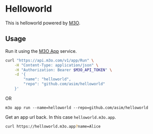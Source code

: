 # Helloworld

This is helloworld powered by [M3O](https://m3o.com).

## Usage

Run it using the [M3O App](https://m3o.com/app) service.

```bash
curl "https://api.m3o.com/v1/app/Run" \
    -H "Content-Type: application/json" \
    -H "Authorization: Bearer $M3O_API_TOKEN" \
    -d '{
        "name": "helloworld",
        "repo": "github.com/asim/helloworld"
    }'
```

OR

```
m3o app run --name=helloworld --repo=github.com/asim/helloworld
```

Get an app url back. In this case `helloworld.m3o.app`.

```bash
curl https://helloworld.m3o.app?name=Alice
```
